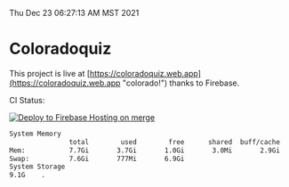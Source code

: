 Thu Dec 23 06:27:13 AM MST 2021

# Coloradoquiz


This project is live at [https://coloradoquiz.web.app](https://coloradoquiz.web.app "colorado!") thanks to Firebase.

CI Status: 

[![Deploy to Firebase Hosting on merge](https://github.com/teamkushal/coloradoquiz/actions/workflows/firebase-hosting-merge.yml/badge.svg)](https://github.com/teamkushal/coloradoquiz/actions/workflows/firebase-hosting-merge.yml)

```bash
System Memory
               total        used        free      shared  buff/cache   available
Mem:           7.7Gi       3.7Gi       1.0Gi       3.0Mi       2.9Gi       3.6Gi
Swap:          7.6Gi       777Mi       6.9Gi
System Storage
9.1G	.
```
```bash
